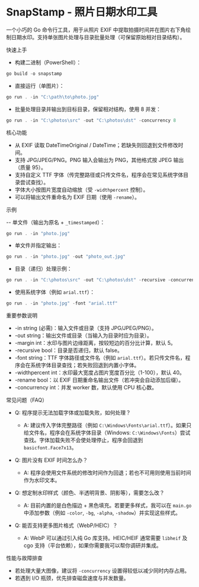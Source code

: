 # SnapStamp - 照片日期水印工具

一个小巧的 Go 命令行工具，用于从照片 EXIF 中提取拍摄时间并在图片右下角绘制日期水印。支持单张图片处理与目录批量处理（可保留原始相对目录结构）。

快速上手

- 构建二进制（PowerShell）：

```powershell
go build -o snapstamp
```

- 直接运行（单图片）：

```powershell
go run . -in "C:\path\to\photo.jpg"
```

- 批量处理目录并输出到目标目录，保留相对结构，使用 8 并发：

```powershell
go run . -in "C:\photos\src" -out "C:\photos\dst" -concurrency 8
```

核心功能

- 从 EXIF 读取 DateTimeOriginal / DateTime；若缺失则回退到文件修改时间。
- 支持 JPG/JPEG/PNG。PNG 输入会输出为 PNG，其他格式按 JPEG 输出（质量 95）。
- 支持自定义 TTF 字体（传完整路径或只传文件名，程序会在常见系统字体目录尝试查找）。
- 字体大小按图片宽度自动缩放（受 `-widthpercent` 控制）。
- 可以将输出文件重命名为 EXIF 日期（使用 `-rename`）。

示例

-- 单文件（输出为原名 + `_timestamped`）：

```powershell
go run . -in "photo.jpg"
```

- 单文件并指定输出：

```powershell
go run . -in "photo.jpg" -out "photo_out.jpg"
```

- 目录（递归）处理示例：

```powershell
go run . -in "C:\photos\src" -out "C:\photos\dst" -recursive -concurrency 4
```

- 使用系统字体（例如 `arial.ttf`）：

```powershell
go run . -in "photo.jpg" -font "arial.ttf"
```

重要参数说明

- -in string (必需)：输入文件或目录（支持 JPG/JPEG/PNG）。
- -out string：输出文件或目录（当输入为目录时应为目录）。
- -margin int：水印与图片边缘距离，按较短边的百分比计算，默认 5。
- -recursive bool：目录是否递归，默认 false。
- -font string：TTF 字体路径或文件名（例如 `arial.ttf`）。若只传文件名，程序会在系统字体目录查找；若失败回退到内置小字体。
- -widthpercent int：水印最大宽度占图片宽度百分比（1-100），默认 40。
- -rename bool：以 EXIF 日期重命名输出文件（若冲突会自动添加后缀）。
- -concurrency int：并发 worker 数，默认使用 CPU 核心数。

常见问题（FAQ）

- Q: 程序提示无法加载字体或加载失败，如何处理？
  - A: 建议传入字体完整路径（例如 `C:\Windows\Fonts\arial.ttf`）。如果只给文件名，程序会在系统字体目录（Windows: `C:\Windows\Fonts`）尝试查找。字体加载失败不会使处理停止，程序会回退到 `basicfont.Face7x13`。

- Q: 图片没有 EXIF 时间怎么办？
  - A: 程序会使用文件系统的修改时间作为回退；若也不可用则使用当前时间作为水印文本。

- Q: 想定制水印样式（颜色、半透明背景、阴影等），需要怎么改？
  - A: 目前内置的是白色描边 + 黑色填充。若要更多样式，我可以在 `main.go` 中添加参数（例如 `-color`, `-bg`, `-alpha`, `-shadow`）并实现这些样式。

- Q: 能否支持更多图片格式（WebP/HEIC）？
  - A: WebP 可以通过引入纯 Go 库支持。HEIC/HEIF 通常需要 `libheif` 及 cgo 支持（平台依赖），如果你需要我可以帮你调研并集成。

性能与故障排查

- 若处理大量大图像，建议将 `-concurrency` 设置得较低以减少同时内存占用。
- 若遇到 I/O 瓶颈，优先排查磁盘速度与并发数量。